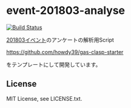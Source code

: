 # event-201803-analyse

[![Build Status](https://travis-ci.org/miraiken/event-201803-analyse.svg?branch=master)](https://travis-ci.org/miraiken/event-201803-analyse)

[201803イベント](https://miraiken.github.io/web/event/2018/march/)のアンケートの解析用Script

https://github.com/howdy39/gas-clasp-starter

をテンプレートにして開発しています。

## License

MIT License, see LICENSE.txt.
